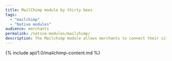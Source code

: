 ```yaml
---
title: MailChimp module by thirty bees
tags:
  - "mailchimp"
  - "Native modules"
audience: merchants
permalink: /native-modules/mailchimp/
description: The Mailchimp module allows merchants to connect their site to Mailchimp using all the e-commerce features they provide for merchants.
---
```



{% include api/1.0/mailchimp-content.md %}